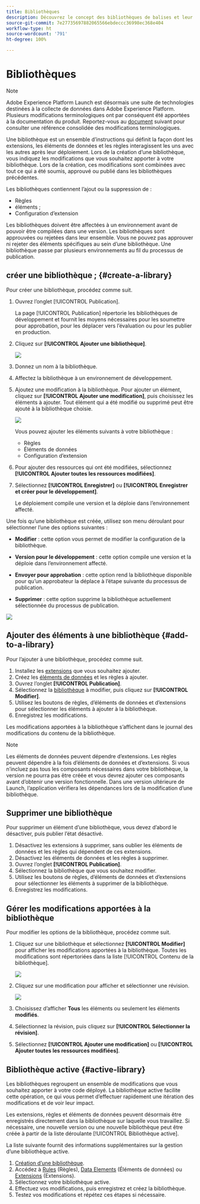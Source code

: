 ```yaml
---
title: Bibliothèques
description: Découvrez le concept des bibliothèques de balises et leur fonctionnement dans Adobe Experience Platform.
source-git-commit: 7e27735697882065566ebdeccc36998ec368e404
workflow-type: ht
source-wordcount: '791'
ht-degree: 100%

---
```


# Bibliothèques

>[!NOTE]
>
>Adobe Experience Platform Launch est désormais une suite de technologies destinées à la collecte de données dans Adobe Experience Platform. Plusieurs modifications terminologiques ont par conséquent été apportées à la documentation du produit. Reportez-vous au [document](../../term-updates.md) suivant pour consulter une référence consolidée des modifications terminologiques.

Une bibliothèque est un ensemble d’instructions qui définit la façon dont les extensions, les éléments de données et les règles interagissent les uns avec les autres après leur déploiement. Lors de la création d’une bibliothèque, vous indiquez les modifications que vous souhaitez apporter à votre bibliothèque. Lors de la création, ces modifications sont combinées avec tout ce qui a été soumis, approuvé ou publié dans les bibliothèques précédentes.

Les bibliothèques contiennent l’ajout ou la suppression de :

* Règles
* éléments ;
* Configuration d’extension

Les bibliothèques doivent être affectées à un environnement avant de pouvoir être compilées dans une version. Les bibliothèques sont approuvées ou rejetées dans leur ensemble. Vous ne pouvez pas approuver ni rejeter des éléments spécifiques au sein d’une bibliothèque. Une bibliothèque passe par plusieurs environnements au fil du processus de publication.

## créer une bibliothèque ; {#create-a-library}

Pour créer une bibliothèque, procédez comme suit.

1. Ouvrez lʼonglet [!UICONTROL Publication].

   La page [!UICONTROL Publication] répertorie les bibliothèques de développement et fournit les moyens nécessaires pour les soumettre pour approbation, pour les déplacer vers lʼévaluation ou pour les publier en production.

1. Cliquez sur **[!UICONTROL Ajouter une bibliothèque]**.

   ![](../../images/library-create.jpg)

1. Donnez un nom à la bibliothèque.
1. Affectez la bibliothèque à un environnement de développement.
1. Ajoutez une modification à la bibliothèque.
Pour ajouter un élément, cliquez sur **[!UICONTROL Ajouter une modification]**, puis choisissez les éléments à ajouter. Tout élément qui a été modifié ou supprimé peut être ajouté à la bibliothèque choisie.

   ![](../../images/library-add-change.jpg)

   Vous pouvez ajouter les éléments suivants à votre bibliothèque :

   * Règles
   * Éléments de données
   * Configuration d’extension

1. Pour ajouter des ressources qui ont été modifiées, sélectionnez **[!UICONTROL Ajouter toutes les ressources modifiées]**.
1. Sélectionnez **[!UICONTROL Enregistrer]** ou **[!UICONTROL Enregistrer et créer pour le développement]**.

   Le déploiement compile une version et la déploie dans l’environnement affecté.

Une fois qu’une bibliothèque est créée, utilisez son menu déroulant pour sélectionner l’une des options suivantes :

* **Modifier** : cette option vous permet de modifier la configuration de la bibliothèque.

* **Version pour le développement** : cette option compile une version et la déploie dans l’environnement affecté.

* **Envoyer pour approbation** : cette option rend la bibliothèque disponible pour qu’un approbateur la déplace à l’étape suivante du processus de publication.

* **Supprimer** : cette option supprime la bibliothèque actuellement sélectionnée du processus de publication.

![](../../images/library-menu.png)

## Ajouter des éléments à une bibliothèque {#add-to-a-library}

Pour l’ajouter à une bibliothèque, procédez comme suit.

1. Installez les [extensions](../managing-resources/extensions/overview.md) que vous souhaitez ajouter.
1. Créez les [éléments de données](../managing-resources/data-elements.md) et les règles à ajouter.
1. Ouvrez lʼonglet **[!UICONTROL Publication]**.
1. Sélectionnez la [bibliothèque](libraries.md) à modifier, puis cliquez sur **[!UICONTROL Modifier]**.
1. Utilisez les boutons de règles, d’éléments de données et d’extensions pour sélectionner les éléments à ajouter à la bibliothèque.
1. Enregistrez les modifications.

Les modifications apportées à la bibliothèque s’affichent dans le journal des modifications du contenu de la bibliothèque.

>[!NOTE]
>
>Les éléments de données peuvent dépendre d’extensions. Les règles peuvent dépendre à la fois d’éléments de données et d’extensions. Si vous n’incluez pas tous les composants nécessaires dans votre bibliothèque, la version ne pourra pas être créée et vous devrez ajouter ces composants avant d’obtenir une version fonctionnelle. Dans une version ultérieure de Launch, l’application vérifiera les dépendances lors de la modification d’une bibliothèque.

## Supprimer une bibliothèque

Pour supprimer un élément d’une bibliothèque, vous devez d’abord le désactiver, puis publier l’état désactivé.

1. Désactivez les extensions à supprimer, sans oublier les éléments de données et les règles qui dépendent de ces extensions.
1. Désactivez les éléments de données et les règles à supprimer.
1. Ouvrez lʼonglet **[!UICONTROL Publication]**.
1. Sélectionnez la bibliothèque que vous souhaitez modifier.
1. Utilisez les boutons de règles, d’éléments de données et d’extensions pour sélectionner les éléments à supprimer de la bibliothèque.
1. Enregistrez les modifications.

## Gérer les modifications apportées à la bibliothèque

Pour modifier les options de la bibliothèque, procédez comme suit.

1. Cliquez sur une bibliothèque et sélectionnez **[!UICONTROL Modifier]** pour afficher les modifications apportées à la bibliothèque. Toutes les modifications sont répertoriées dans la liste [!UICONTROL Contenu de la bibliothèque].

   ![](../../images/library-contents.jpg)

1. Cliquez sur une modification pour afficher et sélectionner une révision.

   ![](../../images/library-contents-revision.jpg)

1. Choisissez d’afficher **Tous** les éléments ou seulement les éléments **modifiés**.
1. Sélectionnez la révision, puis cliquez sur **[!UICONTROL Sélectionner la révision]**.
1. Sélectionnez **[!UICONTROL Ajouter une modification]** ou **[!UICONTROL Ajouter toutes les ressources modifiées]**.

## Bibliothèque active {#active-library}

Les bibliothèques regroupent un ensemble de modifications que vous souhaitez apporter à votre code déployé. La bibliothèque active facilite cette opération, ce qui vous permet d’effectuer rapidement une itération des modifications et de voir leur impact.

Les extensions, règles et éléments de données peuvent désormais être enregistrés directement dans la bibliothèque sur laquelle vous travaillez. Si nécessaire, une nouvelle version ou une nouvelle bibliothèque peut être créée à partir de la liste déroulante [!UICONTROL Bibliothèque active].

La liste suivante fournit des informations supplémentaires sur la gestion d’une bibliothèque active.

1. [Création d’une bibliothèque](libraries.md#create-a-library).
1. Accédez à [Rules](../managing-resources/rules.md) (Règles), [Data Elements](../managing-resources/data-elements.md) (Éléments de données) ou [Extensions](../managing-resources/extensions/overview.md) (Extensions).
1. Sélectionnez votre bibliothèque active.
1. Effectuez vos modifications, puis enregistrez et créez la bibliothèque.
1. Testez vos modifications et répétez ces étapes si nécessaire.

